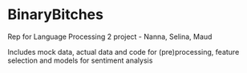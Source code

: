 # BinaryBitches
Rep for Language Processing 2 project - Nanna, Selina, Maud

Includes mock data, actual data and code for (pre)processing, feature selection and models for sentiment analysis
